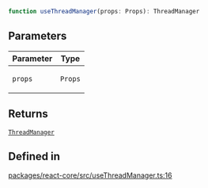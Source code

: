 ```ts
function useThreadManager(props: Props): ThreadManager
```

## Parameters

<table>
<thead>
<tr>
<th>Parameter</th>
<th>Type</th>
</tr>
</thead>
<tbody>
<tr>
<td>

`props`

</td>
<td>

`Props`

</td>
</tr>
</tbody>
</table>

## Returns

[`ThreadManager`](../type-aliases/ThreadManager.md)

## Defined in

[packages/react-core/src/useThreadManager.ts:16](https://github.com/thesysdev/crayonai/blob/868f459d859250eef3283635b1127c3c68c35546/js/packages/react-core/src/useThreadManager.ts#L16)
